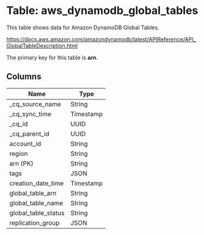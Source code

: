 # Table: aws_dynamodb_global_tables

This table shows data for Amazon DynamoDB Global Tables.

https://docs.aws.amazon.com/amazondynamodb/latest/APIReference/API_GlobalTableDescription.html

The primary key for this table is **arn**.

## Columns

| Name          | Type          |
| ------------- | ------------- |
|_cq_source_name|String|
|_cq_sync_time|Timestamp|
|_cq_id|UUID|
|_cq_parent_id|UUID|
|account_id|String|
|region|String|
|arn (PK)|String|
|tags|JSON|
|creation_date_time|Timestamp|
|global_table_arn|String|
|global_table_name|String|
|global_table_status|String|
|replication_group|JSON|